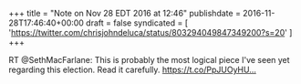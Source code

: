 +++
title = "Note on Nov 28 EDT 2016 at 12:46"
publishdate = 2016-11-28T17:46:40+00:00
draft = false
syndicated = [ 'https://twitter.com/chrisjohndeluca/status/803294049847349200?s=20' ]
+++

RT @SethMacFarlane: This is probably the most logical piece I've seen yet regarding this election. Read it carefully.
https://t.co/PpJUOyHU…
